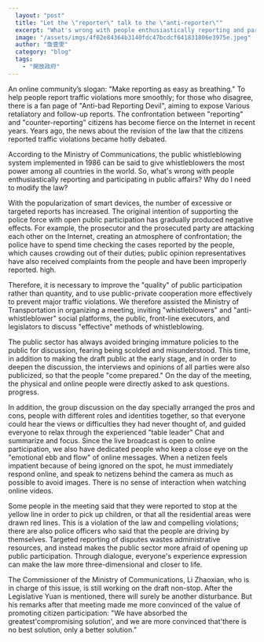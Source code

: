 ```yaml
---
  layout: "post"
  title: "Let the \"reporter\" talk to the \"anti-reporter\""
  excerpt: "What's wrong with people enthusiastically reporting and participating in public affairs?"
  image: "/assets/imgs/4f02e84364b3140fdc47bcdcf641831806e3975e.jpeg"
  author: "詹壹雯"
  category: "blog"
  tags: 
    - "開放政府"
---
```



An online community’s slogan: "Make reporting as easy as breathing." To help people report traffic violations more smoothly; for those who disagree, there is a fan page of "Anti-bad Reporting Devil", aiming to expose Various retaliatory and follow-up reports. The confrontation between "reporting" and "counter-reporting" citizens has become fierce on the Internet in recent years. Years ago, the news about the revision of the law that the citizens reported traffic violations became hotly debated. 
 
According to the Ministry of Communications, the public whistleblowing system implemented in 1986 can be said to give whistleblowers the most power among all countries in the world. So, what's wrong with people enthusiastically reporting and participating in public affairs? Why do I need to modify the law? 

With the popularization of smart devices, the number of excessive or targeted reports has increased. The original intention of supporting the police force with open public participation has gradually produced negative effects. For example, the prosecutor and the prosecuted party are attacking each other on the Internet, creating an atmosphere of confrontation; the police have to spend time checking the cases reported by the people, which causes crowding out of their duties; public opinion representatives have also received complaints from the people and have been improperly reported. high. 
 
 Therefore, it is necessary to improve the "quality" of public participation rather than quantity, and to use public-private cooperation more effectively to prevent major traffic violations. We therefore assisted the Ministry of Transportation in organizing a meeting, inviting "whistleblowers" and "anti-whistleblower" social platforms, the public, front-line executors, and legislators to discuss "effective" methods of whistleblowing. 

The public sector has always avoided bringing immature policies to the public for discussion, fearing being scolded and misunderstood. This time, in addition to making the draft public at the early stage, and in order to deepen the discussion, the interviews and opinions of all parties were also publicized, so that the people "come prepared." On the day of the meeting, the physical and online people were directly asked to ask questions. progress. 

In addition, the group discussion on the day specially arranged the pros and cons, people with different roles and identities together, so that everyone could hear the views or difficulties they had never thought of, and guided everyone to relax through the experienced "table leader" Chat and summarize and focus. Since the live broadcast is open to online participation, we also have dedicated people who keep a close eye on the "emotional ebb and flow" of online messages. When a netizen feels impatient because of being ignored on the spot, he must immediately respond online, and speak to netizens behind the camera as much as possible to avoid images. There is no sense of interaction when watching online videos. 
 
Some people in the meeting said that they were reported to stop at the yellow line in order to pick up children, or that all the residential areas were drawn red lines. This is a violation of the law and compelling violations; there are also police officers who said that the people are driving by themselves. Targeted reporting of disputes wastes administrative resources, and instead makes the public sector more afraid of opening up public participation. Through dialogue, everyone's experience expression can make the law more three-dimensional and closer to life. 

The Commissioner of the Ministry of Communications, Li Zhaoxian, who is in charge of this issue, is still working on the draft non-stop. After the Legislative Yuan is mentioned, there will surely be another disturbance. But his remarks after that meeting made me more convinced of the value of promoting citizen participation: "We have absorbed the greatest'compromising solution', and we are more convinced that'there is no best solution, only a better solution."
